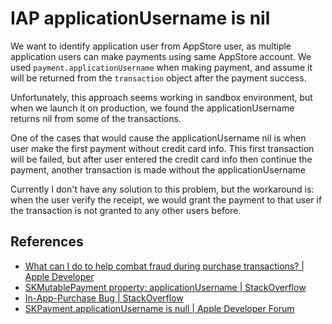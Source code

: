 # IAP applicationUsername is nil

We want to identify application user from AppStore user, as multiple application users can make payments using same AppStore account. We used `payment.applicationUsername` when making payment, and assume it will be returned from the `transaction` object after the payment success.

Unfortunately, this approach seems working in sandbox environment, but when we launch it on production, we found the applicationUsername returns nil from some of the transactions.

One of the cases that would cause the applicationUsername nil is when user make the first payment without credit card info. This first transaction will be failed, but after user entered the credit card info then continue the payment, another transaction is made without the applicationUsername

Currently I don't have any solution to this problem, but the workaround is: when the user verify the receipt, we would grant the payment to that user if the transaction is not granted to any other users before.

## References

* [What can I do to help combat fraud during purchase transactions? \| Apple Developer](https://developer.apple.com/library/content/technotes/tn2413/_index.html#//apple_ref/doc/uid/DTS40016228-CH1-TNTAG1-WHAT_CAN_I_DO_TO_HELP_COMBAT_FRAUD_DURING_PURCHASE_TRANSACTIONS_)
* [SKMutablePayment property: applicationUsername \| StackOverflow](https://stackoverflow.com/a/25768965/3869284)
* [In-App-Purchase Bug \| StackOverflow](https://stackoverflow.com/questions/34764970/in-app-purchase-bug)
* [SKPayment.applicationUsername is null \| Apple Developer Forum](https://forums.developer.apple.com/thread/14136)

